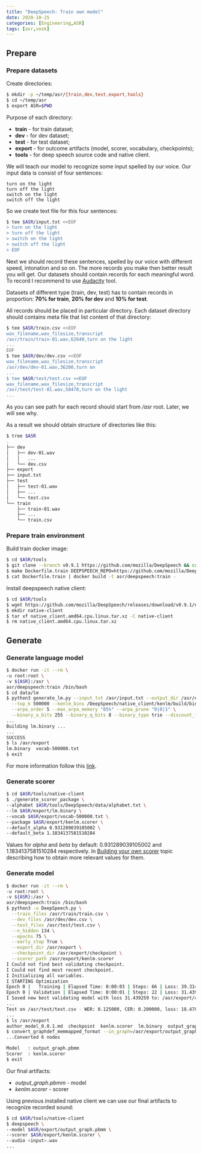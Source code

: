 ```yaml
---
title: "DeepSpeech: Train own model"
date: 2020-10-25
categories: [Engineering,ASR]
tags: [asr,vosk]
---
```


## Prepare

### Prepare datasets

Create directories:

```bash
$ mkdir -p ~/temp/asr/{train,dev,test,export,tools}
$ cd ~/temp/asr
$ export ASR=$PWD
```

Purpose of each directory:

- **train** - for train dataset;
- **dev** - for dev dataset;
- **test** - for test dataset;
- **export** - for outcome artifacts (model, scorer, vocabulary, checkpoints);
- **tools** - for deep speech source code and native client.

We will teach our model to recognize some input spelled by our voice. Our input data is consist of four sentences:

```
turn on the light
turn off the light
switch on the light
switch off the light
```

So we create text file for this four sentences:

```bash
$ tee $ASR/input.txt <<EOF
> turn on the light
> turn off the light
> switch on the light
> switch off the light
> EOF
```

Next we should record these sentences, spelled by our voice with different speed, intonation and so on. The more records you make then better result you will get. Our datasets should contain records for each meaningful word. To record I recommend to use [Audacity](https://www.audacityteam.org/) tool.

Datasets of different type (train, dev, test) has to contain records in proportion: **70% for train**, **20% for dev** and **10% for test**. 

All records should be placed in particular directory. Each dataset directory should contains meta file that list content of that directory:

```bash
$ tee $ASR/train.csv <<EOF
wav_filename,wav_filesize,transcript
/asr/train/train-01.wav,62640,turn on the light
...
EOF
$ tee $ASR/dev/dev.csv <<EOF
wav_filename,wav_filesize,transcript
/asr/dev/dev-01.wav,36200,turn on
...
$ tee $ASR/test/test.csv <<EOF
wav_filename,wav_filesize,transcript
/asr/test/test-01.wav,58470,turn on the light
...
```

As you can see path for each record should start from */asr* root. Later, we will see why.

As a result we should obtain structure of directories like this:

```bash
$ tree $ASR
.
├── dev
│   ├── dev-01.wav
│   │   ...
│   └── dev.csv
├── export
├── input.txt
├── test
│   ├── test-01.wav
│   ├── ...
│   └── test.csv
└── train
    ├── train-01.wav
    ├── ...
    └── train.csv
```

### Prepare train environment

Build train docker image:

```bash
$ cd $ASR/tools
$ git clone --branch v0.9.1 https://github.com/mozilla/DeepSpeech && cd DeepSpeech
$ make Dockerfile.train DEEPSPEECH_REPO=https://github.com/mozilla/DeepSpeech.git DEEPSPEECH_SHA=v0.9.1
$ cat Dockerfile.train | docker build -t asr/deepspeech:train -
```

Install deepspeech native client:

```bash
$ cd $ASR/tools
$ wget https://github.com/mozilla/DeepSpeech/releases/download/v0.9.1/native_client.amd64.cpu.linux.tar.xz
$ mkdir native-client 
$ tar xf native_client.amd64.cpu.linux.tar.xz -C native-client 
$ rm native_client.amd64.cpu.linux.tar.xz
```

## Generate

### Generate language model

```bash
$ docker run -it --rm \
-u root:root \
-v ${ASR}:/asr \
asr/deepspeech:train /bin/bash
$ cd data/lm
$ python3 generate_lm.py --input_txt /asr/input.txt --output_dir /asr/export \
  --top_k 500000 --kenlm_bins /DeepSpeech/native_client/kenlm/build/bin/ \
  --arpa_order 5 --max_arpa_memory "85%" --arpa_prune "0|0|1" \
  --binary_a_bits 255 --binary_q_bits 8 --binary_type trie --discount_fallback
...
Building lm.binary ...
...
SUCCESS
$ ls /asr/export
lm.binary  vocab-500000.txt
$ exit
```

For more information follow this [link](https://deepspeech.readthedocs.io/en/v0.9.1/Scorer.html).

### Generate scorer

```bash
$ cd $ASR/tools/native-client
$ ./generate_scorer_package \
--alphabet $ASR/tools/DeepSpeech/data/alphabet.txt \
--lm $ASR/export/lm.binary \
--vocab $ASR/export/vocab-500000.txt \
--package $ASR/export/kenlm.scorer \
--default_alpha 0.931289039105002 \
--default_beta 1.1834137581510284
```
Values for *alpha* and *beta* by default: 0.931289039105002 and 1.1834137581510284 respectively. In [Building your own scorer](https://deepspeech.readthedocs.io/en/v0.9.1/Scorer.html#building-your-own-scorer) topic describing how to obtain more relevant values for them.

### Generate model

```bash
$ docker run -it --rm \
-u root:root \
-v ${ASR}:/asr \
asr/deepspeech:train /bin/bash
$ python3 -u DeepSpeech.py \
  --train_files /asr/train/train.csv \
  --dev_files /asr/dev/dev.csv \
  --test_files /asr/test/test.csv \
  --n_hidden 134 \
  --epochs 75 \
  --early_stop True \
  --export_dir /asr/export \
  --checkpoint_dir /asr/export/checkpoint \
  --scorer_path /asr/export/kenlm.scorer
I Could not find best validating checkpoint.
I Could not find most recent checkpoint.
I Initializing all variables.
I STARTING Optimization
Epoch 0 |   Training | Elapsed Time: 0:00:03 | Steps: 66 | Loss: 39.314777                                           
Epoch 0 | Validation | Elapsed Time: 0:00:01 | Steps: 22 | Loss: 31.439259 | Dataset: /asr/dev/dev.csv               
I Saved new best validating model with loss 31.439259 to: /asr/export/checkpoint/best_dev-66
...
Test on /asr/test/test.csv - WER: 0.125000, CER: 0.200000, loss: 18.478329
...
$ ls /asr/export
author_model_0.0.1.md  checkpoint  kenlm.scorer  lm.binary  output_graph.pb  vocab-500000.txt
$ convert_graphdef_memmapped_format --in_graph=/asr/export/output_graph.pb --out_graph=/asr/export/output_graph.pbmm
...Converted 6 nodes

Model 	: output_graph.pbmm
Scorer 	: kenlm.scorer
$ exit
```

Our final artifacts:

- *output_graph.pbmm* - model
- *kenlm.scorer* - scorer

Using previous installed native client we can use our final artifacts to recognize recorded sound:

```bash
$ cd $ASR/tools/native-client
$ deepspeech \
--model $ASR/export/output_graph.pbmm \
--scorer $ASR/export/kenlm.scorer \
--audio <input>.wav
...
```

